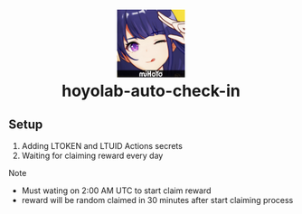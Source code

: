 <h1 align="center">
    <img width="120" height="120" src="image/logo.jpg" alt="logo"><br>
    hoyolab-auto-check-in
</h1>

## Setup

1. Adding LTOKEN and LTUID Actions secrets
2. Waiting for claiming reward every day

Note

- Must wating on 2:00 AM UTC to start claim reward
- reward will be random claimed in 30 minutes after start claiming process
